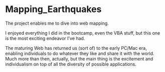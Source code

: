 # Mapping_Earthquakes

The project enables me to dive into web mapping.

I enjoyed everything I did in the bootcamp, even the VBA stuff, but this one is the most exciting endeavor I've had.

The maturing Web has returned us (sort of) to the early PC/Mac era, enabling individuals to do whatever they like and share it with the world. Much more than then, actually, but the main thing is the excitement and individualism on top of all the diversity of possible applications.